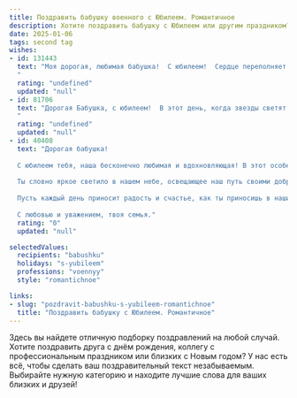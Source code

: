 ```yaml
---
title: Поздравить бабушку военного с Юбилеем. Романтичное
description: Хотите поздравить бабушку с Юбилеем или другим праздником? Наш ИИ создаст незабываемое поздравление, а вы обязательно выделитесь среди других.  
date: 2025-01-06
tags: second tag
wishes:
- id: 131443
  text: "Моя дорогая, любимая бабушка!  С юбилеем!  Сердце переполняет гордость и нежность, вспоминая твой мужественный путь, твою выдержку и силу, закаленные годами военной службы. Ты – воплощение стойкости и нежности,  женственности и отваги.  Пусть этот день будет наполнен счастьем, любовью близких и  теплотой воспоминаний.  Ты – наш яркий свет, наша надежда и опора.  Будь здорова, любима и счастлива, наша драгоценная!
  "
  rating: "undefined"
  updated: "null"
- id: 81706
  text: "Дорогая Бабушка, с юбилеем!  В этот день, когда звезды светят особенно ярко, а сердце бьется в такт праздничному вальсу, позвольте  пожелать Вам  бесконечного  счастья,  крепкого здоровья и мирного неба над головой. Пусть каждый день будет наполнен  теплотой  и любовью, а  жизнь  будет  яркой  и  радостной, словно  красивый  военный  парад!
  "
  rating: "undefined"
  updated: "null"
- id: 40408
  text: "Дорогая бабушка!
  
  С юбилеем тебя, наша бесконечно любимая и вдохновляющая! В этот особенный день хочется поблагодарить тебя за твою мужественность, стойкость и мудрость, которые ты привнесла в нашу жизнь. Ты – настоящий воин судьбы, прошедший через испытания, и твоя сила духа восхищает нас.
  
  Ты словно яркое светило в нашем небе, освещающее наш путь своими добрыми словами и заботой. Твоя любовь исцеляет, а мудрые советы направляют. Мы гордимся тем, что ты наша бабушка, и каждый миг с тобой – это драгоценный подарок.
  
  Пусть каждый день приносит радость и счастье, как ты приносишь в наши сердца. Желаем здоровья, долгих лет жизни и неиссякаемого вдохновения! Пусть будет много ярких моментов, наполненных любовью и теплом.
  
  С любовью и уважением, твоя семья."
  rating: "0"
  updated: "null"

selectedValues:
  recipients: "babushku"
  holidays: "s-yubileem"
  professions: "voennyy"
  style: "romantichnoe"

links:
- slug: "pozdravit-babushku-s-yubileem-romantichnoe"
  title: "Поздравить бабушку с Юбилеем. Романтичное"
---
```


Здесь вы найдете отличную подборку поздравлений на любой случай. 
Хотите поздравить друга с днём рождения, коллегу с профессиональным праздником или близких с Новым годом? У нас есть всё, чтобы сделать ваш поздравительный текст незабываемым. Выбирайте нужную категорию и находите лучшие слова для ваших близких и друзей!
